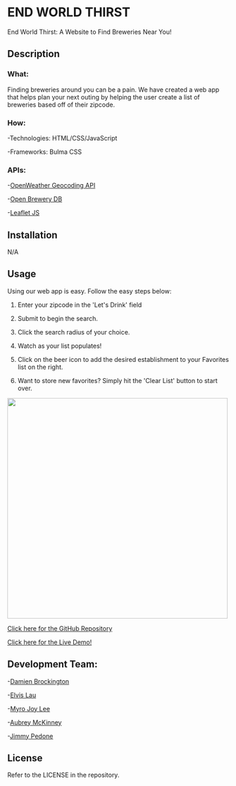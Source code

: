 # END WORLD THIRST

End World Thirst: A Website to Find Breweries Near You!

## Description

### What:

Finding breweries around you can be a pain. We have created a web app that helps plan your next outing by helping the user create a list of breweries based off of their zipcode.

### How:

-Technologies: HTML/CSS/JavaScript

-Frameworks: Bulma CSS

### APIs:

-[OpenWeather Geocoding API](https://openweathermap.org/api/geocoding-api)

-[Open Brewery DB](https://www.openbrewerydb.org/documentation)

-[Leaflet JS](https://leafletjs.com/)

## Installation

N/A

## Usage

Using our web app is easy. Follow the easy steps below:

1. Enter your zipcode in the 'Let's Drink' field

2. Submit to begin the search.

3. Click the search radius of your choice.

4. Watch as your list populates!

5. Click on the beer icon to add the desired establishment to your Favorites list on the right.

6. Want to store new favorites? Simply hit the 'Clear List' button to start over.

<img src="https://github.com/myrojoylee/end-world-thirst/blob/main/assets/images/wip-project-1.jpg" width = 500px />

<a href="https://github.com/myrojoylee/end-world-thirst">Click here for the GitHub Repository</a>

<a href="https://myrojoylee.github.io/end-world-thirst/">Click here for the Live Demo!</a>

## Development Team:

-[Damien Brockington](https://github.com/damez21)

-[Elvis Lau](https://github.com/elvislau74)

-[Myro Joy Lee](https://github.com/myrojoylee)

-[Aubrey McKinney](https://github.com/shadowasders)

-[Jimmy Pedone](https://github.com/JimmyPedone)

## License

Refer to the LICENSE in the repository.

